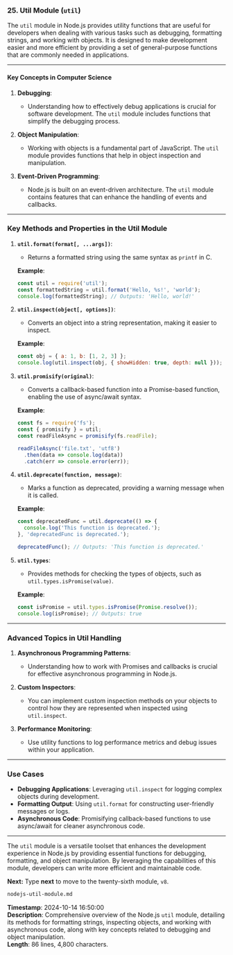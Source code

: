 ### 25. **Util Module** (`util`)

The `util` module in Node.js provides utility functions that are useful for developers when dealing with various tasks such as debugging, formatting strings, and working with objects. It is designed to make development easier and more efficient by providing a set of general-purpose functions that are commonly needed in applications.

---

#### Key Concepts in Computer Science

1. **Debugging**:
   - Understanding how to effectively debug applications is crucial for software development. The `util` module includes functions that simplify the debugging process.

2. **Object Manipulation**:
   - Working with objects is a fundamental part of JavaScript. The `util` module provides functions that help in object inspection and manipulation.

3. **Event-Driven Programming**:
   - Node.js is built on an event-driven architecture. The `util` module contains features that can enhance the handling of events and callbacks.

---

### **Key Methods and Properties in the Util Module**

1. **`util.format(format[, ...args])`**:
   - Returns a formatted string using the same syntax as `printf` in C.

   **Example**:

   ```javascript
   const util = require('util');
   const formattedString = util.format('Hello, %s!', 'world');
   console.log(formattedString); // Outputs: 'Hello, world!'
   ```

2. **`util.inspect(object[, options])`**:
   - Converts an object into a string representation, making it easier to inspect.

   **Example**:

   ```javascript
   const obj = { a: 1, b: [1, 2, 3] };
   console.log(util.inspect(obj, { showHidden: true, depth: null }));
   ```

3. **`util.promisify(original)`**:
   - Converts a callback-based function into a Promise-based function, enabling the use of async/await syntax.

   **Example**:

   ```javascript
   const fs = require('fs');
   const { promisify } = util;
   const readFileAsync = promisify(fs.readFile);

   readFileAsync('file.txt', 'utf8')
     .then(data => console.log(data))
     .catch(err => console.error(err));
   ```

4. **`util.deprecate(function, message)`**:
   - Marks a function as deprecated, providing a warning message when it is called.

   **Example**:

   ```javascript
   const deprecatedFunc = util.deprecate(() => {
     console.log('This function is deprecated.');
   }, 'deprecatedFunc is deprecated.');

   deprecatedFunc(); // Outputs: 'This function is deprecated.'
   ```

5. **`util.types`**:
   - Provides methods for checking the types of objects, such as `util.types.isPromise(value)`.

   **Example**:

   ```javascript
   const isPromise = util.types.isPromise(Promise.resolve());
   console.log(isPromise); // Outputs: true
   ```

---

### **Advanced Topics in Util Handling**

1. **Asynchronous Programming Patterns**:
   - Understanding how to work with Promises and callbacks is crucial for effective asynchronous programming in Node.js.

2. **Custom Inspectors**:
   - You can implement custom inspection methods on your objects to control how they are represented when inspected using `util.inspect`.

3. **Performance Monitoring**:
   - Use utility functions to log performance metrics and debug issues within your application.

---

### **Use Cases**

- **Debugging Applications**: Leveraging `util.inspect` for logging complex objects during development.
- **Formatting Output**: Using `util.format` for constructing user-friendly messages or logs.
- **Asynchronous Code**: Promisifying callback-based functions to use async/await for cleaner asynchronous code.

---

The `util` module is a versatile toolset that enhances the development experience in Node.js by providing essential functions for debugging, formatting, and object manipulation. By leveraging the capabilities of this module, developers can write more efficient and maintainable code.

**Next:** Type **next** to move to the twenty-sixth module, `v8`.

```md
nodejs-util-module.md
```

**Timestamp**: 2024-10-14 16:50:00  
**Description**: Comprehensive overview of the Node.js `util` module, detailing its methods for formatting strings, inspecting objects, and working with asynchronous code, along with key concepts related to debugging and object manipulation.  
**Length**: 86 lines, 4,800 characters.
